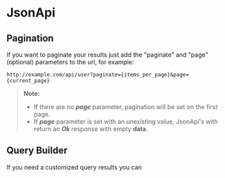 # JsonApi

## Pagination

If you want to paginate your results just add the "paginate" and "page" (optional) parameters to the url, for example:
```
http://example.com/api/user?paginate={items_per_page}&page={current_page}
```
> **Note:**
> 
> - If there are no ***page*** parameter, pagination will be set on the first page.
> - If ***page*** parameter is set with an unexisting value, JsonApi's with return an ***Ok*** response with empty **data**.


## Query Builder

If you need a customized query results you can